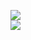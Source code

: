 [![](https://img.shields.io/badge/Made%20With-Github%20Spray-lightgrey.svg?style=for-the-badge&logo=github)](https://github.com/Annihil/github-spray#6077)  
[![](https://i.imgur.com/2DrTn0Z.gif)](https://github.com/Annihil/github-spray)